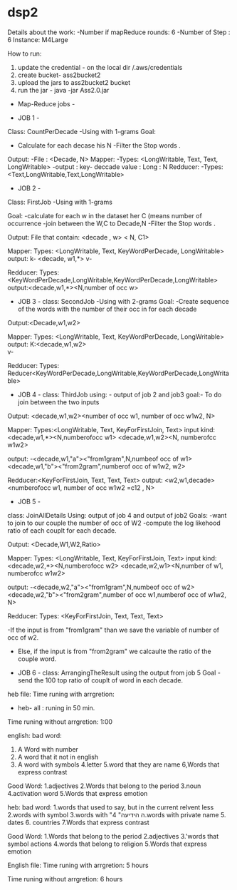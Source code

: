 # dsp2

Details about the work:
-Number if mapReduce rounds: 6
-Number of Step : 6
Instance: M4Large

How to run:
1. update the credential - on the local dir /.aws/credentials
2. create bucket- ass2bucket2
3. upload the jars to ass2bucket2 bucket
4. run the jar - java -jar  Ass2.0.jar


- Map-Reduce jobs -  

* JOB 1 -

Class:  CountPerDecade
-Using with 1-grams
Goal:
- Calculate for each decase his N
-Filter the Stop words .

Output:
-File : <Decade, N>
Mapper:
-Types: <LongWritable, Text, Text, LongWritable>
-output : 
          key- deccade
          value :  Long : N
Redducer:
-Types:   <Text,LongWritable,Text,LongWritable>

* JOB 2 -

Class: FirstJob
-Using with 1-grams

Goal:
-calculate for each w in the dataset her C (means number of occurrence
-join between the W,C to Decade,N
-Filter the Stop words .


Output:
File that contain:  <decade , w> < N, C1>

Mapper:
Types: <LongWritable, Text, KeyWordPerDecade, LongWritable>
output: k- <decade, w1,*>
          v- <numberofOccOf w>

Redducer:
Types: <KeyWordPerDecade,LongWritable,KeyWordPerDecade,LongWritable>
output:<decade,w1,*><N,number of occ w>


* JOB 3 -
class: SecondJob
-Using with 2-grams
Goal:
-Create sequence of the words with the number of their occ in for each decade

Output:<Decade,w1,w2><numberofocc of w1w2 =c12>

Mapper:
Types:  <LongWritable, Text, KeyWordPerDecade, LongWritable>
output:
K:<decade,w1,w2>   
v- <numberOf occ of w1w2=c12>

Redducer:
Types: Reducer<KeyWordPerDecade,LongWritable,KeyWordPerDecade,LongWritable>


* JOB 4 -
class: ThirdJob
using: - output of job 2 and job3
goal:- To do join between the two inputs

Output:  <decade,w1,w2><number of occ w1, number of occ w1w2, N>

Mapper:
Types:<LongWritable, Text, KeyForFirstJoin, Text>
input kind:
<decade,w1,*><N,numberofocc w1>
<decade,w1,w2><N, numberofcc w1w2>

output:
-<decade,w1,"a"><"from1gram",N,numbeof occ of w1>
<decade,w1,"b"><"from2gram",numberof occ of w1w2, w2>

Redducer:<KeyForFirstJoin, Text, Text, Text>
output:
<w2,w1,decade><numberofocc w1, number of occ w1w2 =c12 , N>

* JOB 5 -

class: JoinAllDetails
Using: output of job 4 and output of job2
Goals: -want to join to our couple the number of occ of W2
          -compute the log likehood ratio of each couplt for each decade.

Output: <Decade,W1,W2,Ratio>

Mapper:
Types: <LongWritable, Text, KeyForFirstJoin, Text> 
input kind:
<decade,w2,*><N,numberofocc w2>
<decade,w2,w1><N,number of w1, numberofcc w1w2>

output:
-<decade,w2,"a"><"from1gram",N,numbeof occ of w2>
<decade,w2,"b"><"from2gram",number of occ w1,numberof occ of w1w2, N>

Redducer:
Types: <KeyForFirstJoin, Text, Text, Text>

-If the input is from "from1gram" than we save the variable of number of occ of w2.
- Else, if the input is from "from2gram" we calcaulte the ratio of the couple word.

* JOB 6 -
class: ArrangingTheResult
using the output from job 5
Goal - send the 100 top ratio of couplt of word in each decade.


heb file:
Time runing with arrgretion:
- heb- all  : runing in 50 min.

Time runing without arrgretion: 1:00

english:
bad word:
1. A Word with number
2. A word that it not in english
3. A word with symbols
4.letter
5.word that they are name
6,Words that express contrast

Good Word:
1.adjectives
2.Words that belong to the period
3.noun
4.activation word
5.Words that express emotion

heb:
bad word:
1.words that used to say, but in the current relvent less
2.words with symbol
3.words with  "ה הידיעה"
4.words with private name
5. dates
6. countries
7.Words that express contrast

Good Word:
1.Words that belong to the period
2.adjectives
3.'words that symbol actions
4.words that belong to religion
5.Words that express emotion


English file:
Time runing with arrgretion: 5 hours

Time runing without arrgretion: 6 hours
